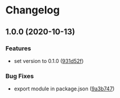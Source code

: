 # Changelog

## 1.0.0 (2020-10-13)


### Features

* set version to 0.1.0 ([931d52f](https://www.github.com/cheminfo/cif-to-json/commit/931d52fcb3c1b86a179825b8d5af2b249d25a2f3))


### Bug Fixes

* export module in package.json ([9a3b747](https://www.github.com/cheminfo/cif-to-json/commit/9a3b747d2f2500b75c9f1048ba75ebcfd769a88c))
